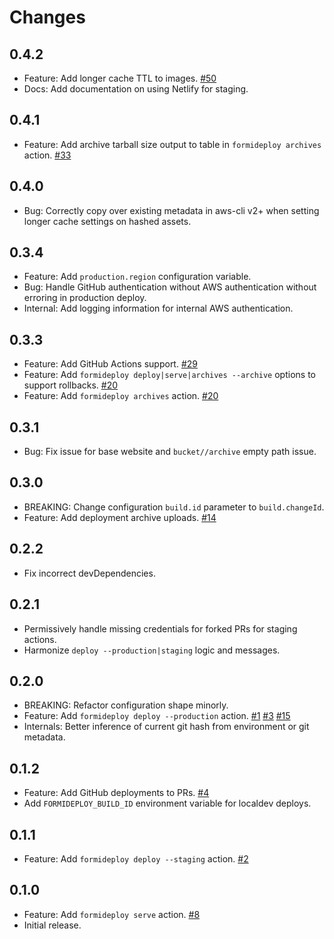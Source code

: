 Changes
=======

## 0.4.2

* Feature: Add longer cache TTL to images.
  [#50](https://github.com/FormidableLabs/formideploy/issues/50)
* Docs: Add documentation on using Netlify for staging.

## 0.4.1

* Feature: Add archive tarball size output to table in `formideploy archives` action.
  [#33](https://github.com/FormidableLabs/formideploy/issues/33)

## 0.4.0

* Bug: Correctly copy over existing metadata in aws-cli v2+ when setting longer cache settings on hashed assets.

## 0.3.4

* Feature: Add `production.region` configuration variable.
* Bug: Handle GitHub authentication without AWS authentication without erroring in production deploy.
* Internal: Add logging information for internal AWS authentication.

## 0.3.3

* Feature: Add GitHub Actions support.
  [#29](https://github.com/FormidableLabs/formideploy/issues/29)
* Feature: Add `formideploy deploy|serve|archives --archive` options to support rollbacks.
  [#20](https://github.com/FormidableLabs/formideploy/issues/20)
* Feature: Add `formideploy archives` action.
  [#20](https://github.com/FormidableLabs/formideploy/issues/20)

## 0.3.1

* Bug: Fix issue for base website and `bucket//archive` empty path issue.

## 0.3.0

* BREAKING: Change configuration `build.id` parameter to `build.changeId`.
* Feature: Add deployment archive uploads.
  [#14](https://github.com/FormidableLabs/formideploy/issues/14)

## 0.2.2

* Fix incorrect devDependencies.

## 0.2.1

* Permissively handle missing credentials for forked PRs for staging actions.
* Harmonize `deploy --production|staging` logic and messages.

## 0.2.0

* BREAKING: Refactor configuration shape minorly.
* Feature: Add `formideploy deploy --production` action.
    [#1](https://github.com/FormidableLabs/formideploy/issues/1)
    [#3](https://github.com/FormidableLabs/formideploy/issues/3)
    [#15](https://github.com/FormidableLabs/formideploy/issues/15)
* Internals: Better inference of current git hash from environment or git metadata.

## 0.1.2

* Feature: Add GitHub deployments to PRs.
  [#4](https://github.com/FormidableLabs/formideploy/issues/4)
* Add `FORMIDEPLOY_BUILD_ID` environment variable for localdev deploys.

## 0.1.1

* Feature: Add `formideploy deploy --staging` action.
  [#2](https://github.com/FormidableLabs/formideploy/issues/2)

## 0.1.0

* Feature: Add `formideploy serve` action.
  [#8](https://github.com/FormidableLabs/formideploy/issues/8)
* Initial release.
